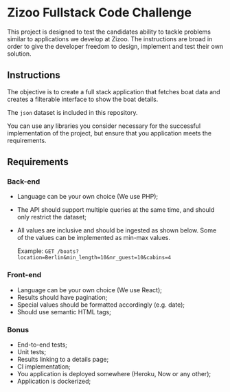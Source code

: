 # Zizoo Fullstack Code Challenge

This project is designed to test the candidates ability to tackle problems similar to applications we develop at Zizoo.
The instructions are broad in order to give the developer freedom to design, implement and test their own solution.

## Instructions

The objective is to create a full stack application that fetches boat data and creates a filterable interface to show the boat details.

The `json` dataset is included in this repository.

You can use any libraries you consider necessary for the successful implementation of the project, but ensure that you application meets the requirements.

## Requirements

### Back-end
- Language can be your own choice (We use PHP);
- The API should support multiple queries at the same time, and should only restrict the dataset;
- All values are inclusive and should be ingested as shown below. Some of the values can be implemented as min-max values.

  Example: `GET /boats?location=Berlin&min_length=10&nr_guest=10&cabins=4`

### Front-end
- Language can be your own choice (We use React);
- Results should have pagination;
- Special values should be formatted accordingly (e.g. date);
- Should use semantic HTML tags;

### Bonus
- End-to-end tests;
- Unit tests;
- Results linking to a details page;
- CI implementation;
- You application is deployed somewhere (Heroku, Now or any other);
- Application is dockerized;
